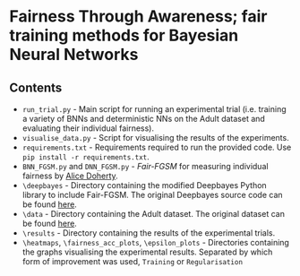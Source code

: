 # Fairness Through Awareness; fair training methods for Bayesian Neural Networks 

## Contents 

- `run_trial.py` - Main script for running an experimental trial (i.e. training a variety of BNNs and deterministic NNs on the Adult dataset and evaluating their individual fairness).
- `visualise_data.py` - Script for visualising the results of the experiments.
- `requirements.txt` - Requirements required to run the provided code. Use `pip install -r requirements.txt`.
- `BNN_FGSM.py` and `DNN_FGSM.py` -  _Fair-FGSM_ for measuring individual fairness by [Alice Doherty](https://github.com/alicedoherty/bayesian-individual-fairness).
- `\deepbayes` - Directory containing the modified Deepbayes Python library to include Fair-FGSM. The original Deepbayes source code can be found [here](https://github.com/matthewwicker/deepbayes).
- `\data` - Directory containing the Adult dataset. The original dataset can be found [here](https://archive.ics.uci.edu/ml/datasets/adult).
- `\results` - Directory containing the results of the experimental trials.
- `\heatmaps`, `\fairness_acc_plots`, `\epsilon_plots` - Directories containing the graphs visualising the experimental results. Separated by 
which form of improvement was used, `Training` or `Regularisation`

